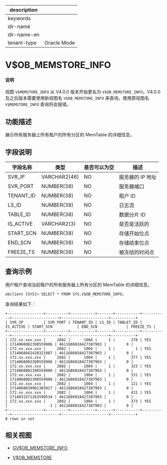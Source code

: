 |description||
|---|---|
|keywords||
|dir-name||
|dir-name-en||
|tenant-type|Oracle Mode|

# V$OB_MEMSTORE_INFO

<main id="notice" type='explain'>
<h4>说明</h4>
<p>视图 <code>V$MEMSTORE_INFO</code> 从 V4.0.0 版本开始更名为 <code>V$OB_MEMSTORE_INFO</code>，V4.0.0 及之后版本需要使用新视图名 <code>V$OB_MEMSTORE_INFO</code> 来查询，使用原视图名 <code>V$MEMSTORE_INFO</code> 查询将会报错。</p>
</main>

## 功能描述

展示所有服务器上所有租户的所有分区的 MemTable 的详细信息。

## 字段说明

| **字段名称** | **类型** | **是否可以为空** | **描述** |
| --- | --- | --- | --- |
| SVR_IP | VARCHAR2(46) | NO | 服务器的 IP 地址 |
| SVR_PORT | NUMBER(38) | NO | 服务器端口 |
| TENANT_ID | NUMBER(38) | NO | 租户 ID |
| LS_ID | NUMBER(38) | NO | 日志流 |
| TABLE_ID | NUMBER(38) | NO | 数据分片 ID |
| IS_ACTIVE | VARCHAR2(3) | NO | 是否是活跃的 |
| START_SCN | NUMBER(38) | NO | 存储开始位点 |
| END_SCN | NUMBER(38) | NO | 存储结束位点 |
| FREEZE_TS | NUMBER(38) | NO | 被冻结的时间点 |

## 查询示例

用户租户查询当前租户的所有服务器上所有分区的 MemTable 的详细信息。

```shell
obclient [SYS]> SELECT * FROM SYS.V$OB_MEMSTORE_INFO;
```

查询结果如下：

```shell
+----------------+----------+-----------+-------+-----------+-----------+---------------------+---------------------+-----------+
| SVR_IP         | SVR_PORT | TENANT_ID | LS_ID | TABLET_ID | IS_ACTIVE | START_SCN           | END_SCN             | FREEZE_TS |
+----------------+----------+-----------+-------+-----------+-----------+---------------------+---------------------+-----------+
| 172.xx.xxx.xxx |     2882 |      1004 |     1 |       378 | YES       | 1714068002398559906 | 4611686018427387903 |         0 |
| 172.xx.xxx.xxx |     2882 |      1004 |     1 |         1 | YES       | 1714068042428321987 | 4611686018427387903 |         0 |
| 172.xx.xxx.xxx |     2882 |      1004 |     1 |       377 | YES       | 1714068002398559906 | 4611686018427387903 |         0 |
| 172.xx.xxx.xxx |     2882 |      1004 |     1 |       323 | YES       | 1714068002398559906 | 4611686018427387903 |         0 |
| 172.xx.xxx.xxx |     2882 |      1004 |     1 |       331 | YES       | 1714068002398559906 | 4611686018427387903 |         0 |
| 172.xx.xxx.xxx |     2882 |      1004 |     1 |       121 | YES       | 1714068039981365017 | 4611686018427387903 |         0 |
| 172.xx.xxx.xxx |     2882 |      1004 |     1 |       431 | YES       | 1714031571263590534 | 4611686018427387903 |         0 |
| 172.xx.xxx.xxx |     2882 |      1004 |     1 |       373 | YES       |                   1 | 4611686018427387903 |         0 |
+----------------+----------+-----------+-------+-----------+-----------+---------------------+---------------------+-----------+
8 rows in set
```

## 相关视图

* [GV$OB_MEMSTORE_INFO](1900.gv-ob_memstore_info-of-oracle-mode.md)

* [V$OB_MEMSTORE](31000.v-ob_memstore-of-oracle-mode.md)
